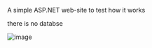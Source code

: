 A simple ASP.NET web-site to test how it works

there is no databse

![image](https://github.com/Vovbl4/SimpleWEB-Site/assets/146021097/9c916cba-0c8a-442b-bde1-bcab7a1e4743)
